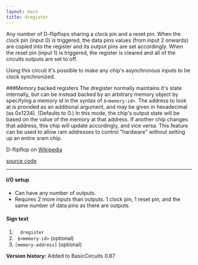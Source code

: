 ```yaml
---
layout: main
title: dregister
---
```

Any number of D-flipflops sharing a clock pin and a reset pin.
When the clock pin (input 0) is triggered, the data pins values (from input 2 onwards) are copied into the register and its output pins are set accordingly.
When the reset pin (input 1) is triggered, the register is cleared and all of the circuits outputs are set to off.

Using this circuit it's possible to make any chip's asynchronous inputs to be clock synchronized.

###Memory backed registers
The dregister normally maintains it's state internally, but can be instead
backed by an arbitrary memory object by specifying a memory id in the syntax
of `$<memory-id>`. The address to look at is provided as an additional
argument, and may be given in hexadecimal (as 0x1234). (Defaults to 0.)
In this mode, the chip's output state will be based on the value of the memory
at that address. If another chip changes that address, this chip will update
accordingly, and vice versa. This feature can be used to allow ram addresses
to control "hardware" without setting up an entire sram chip.

D-flipflop on [Wikipedia]("http://en.wikipedia.org/wiki/Flip-flop_(electronics)#D_flip-flop")

[source code](https://github.com/eisental/BasicCircuits/blob/master/src/main/java/org/tal/basiccircuits/dregister.java)
    
* * *

#### I/O setup 
* Can have any number of outputs.
* Requires 2 more inputs than outputs. 1 clock pin, 1 reset pin, and the same number of data pins as there are outputs.

#### Sign text
1. `   dregister   `
2. ` $<memory-id>` (optional)
3. ` [memory-address] ` (optional)

__Version history:__ Added to BasicCircuits 0.87